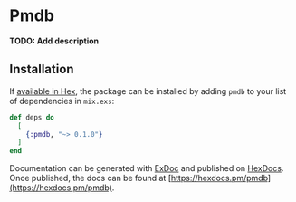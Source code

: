 # Pmdb

**TODO: Add description**

## Installation

If [available in Hex](https://hex.pm/docs/publish), the package can be installed
by adding `pmdb` to your list of dependencies in `mix.exs`:

```elixir
def deps do
  [
    {:pmdb, "~> 0.1.0"}
  ]
end
```

Documentation can be generated with [ExDoc](https://github.com/elixir-lang/ex_doc)
and published on [HexDocs](https://hexdocs.pm). Once published, the docs can
be found at [https://hexdocs.pm/pmdb](https://hexdocs.pm/pmdb).

